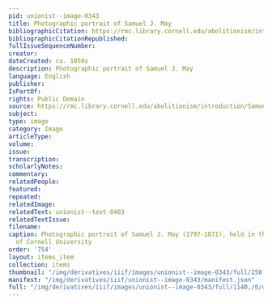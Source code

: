 ```yaml
---
pid: unionist--image-0343
title: Photographic portrait of Samuel J. May
bibliographicCitation: https://rmc.library.cornell.edu/abolitionism/introduction/Samuel_J_May.htm
bibliographicCitationRepublished: 
fullIssueSequenceNumber: 
creator: 
dateCreated: ca. 1850s
description: Photographic portrait of Samuel J. May
language: English
publisher: 
IsPartOf: 
rights: Public Domain
source: https://rmc.library.cornell.edu/abolitionism/introduction/Samuel_J_May.htm
subject: 
type: image
category: Image
articleType: 
volume: 
issue: 
transcription: 
scholarlyNotes: 
commentary: 
relatedPeople: 
featured: 
repeated: 
relatedImage: 
relatedText: unionist--text-0403
relatedTextIssue: 
filename: 
caption: Photographic portrait of Samuel J. May (1797-1871), held in the collection
  of Cornell University
order: '754'
layout: items_item
collection: items
thumbnail: "/img/derivatives/iiif/images/unionist--image-0343/full/250,/0/default.jpg"
manifest: "/img/derivatives/iiif/unionist--image-0343/manifest.json"
full: "/img/derivatives/iiif/images/unionist--image-0343/full/1140,/0/default.jpg"
---
```

